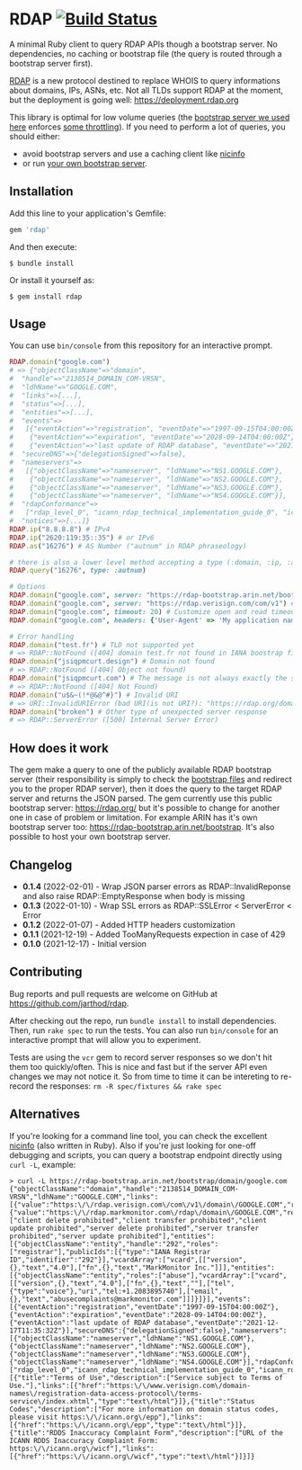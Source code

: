 # RDAP [![Build Status](https://app.travis-ci.com/jarthod/rdap.svg?branch=master)](https://app.travis-ci.com/github/jarthod/rdap)

A minimal Ruby client to query RDAP APIs though a bootstrap server.
No dependencies, no caching or bootstrap file (the query is routed through a bootstrap server first).

[RDAP](https://en.wikipedia.org/wiki/Registration_Data_Access_Protocol) is a new protocol destined to replace WHOIS to query informations about domains, IPs, ASNs, etc.
Not all TLDs support RDAP at the moment, but the deployment is going well: https://deployment.rdap.org

This library is optimal for low volume queries (the [bootstrap server we used here](https://about.rdap.org/) enforces [some throttling](https://about.rdap.org/#rate-limits)).
If you need to perform a lot of queries, you should either:
- avoid bootstrap servers and use a caching client like [nicinfo](https://github.com/arineng/nicinfo)
- or run [your own bootstrap server](https://github.com/arineng/rdap_bootstrap_server).

## Installation

Add this line to your application's Gemfile:

```ruby
gem 'rdap'
```

And then execute:

    $ bundle install

Or install it yourself as:

    $ gem install rdap

## Usage

You can use `bin/console` from this repository for an interactive prompt.

```ruby
RDAP.domain("google.com")
# => {"objectClassName"=>"domain",
#  "handle"=>"2138514_DOMAIN_COM-VRSN",
#  "ldhName"=>"GOOGLE.COM",
#  "links"=>[...],
#  "status"=>[...],
#  "entities"=>[...],
#  "events"=>
#   [{"eventAction"=>"registration", "eventDate"=>"1997-09-15T04:00:00Z"},
#    {"eventAction"=>"expiration", "eventDate"=>"2028-09-14T04:00:00Z"},
#    {"eventAction"=>"last update of RDAP database", "eventDate"=>"2021-12-17T11:35:32Z"}],
#  "secureDNS"=>{"delegationSigned"=>false},
#  "nameservers"=>
#   [{"objectClassName"=>"nameserver", "ldhName"=>"NS1.GOOGLE.COM"},
#    {"objectClassName"=>"nameserver", "ldhName"=>"NS2.GOOGLE.COM"},
#    {"objectClassName"=>"nameserver", "ldhName"=>"NS3.GOOGLE.COM"},
#    {"objectClassName"=>"nameserver", "ldhName"=>"NS4.GOOGLE.COM"}],
#  "rdapConformance"=>
#   ["rdap_level_0", "icann_rdap_technical_implementation_guide_0", "icann_rdap_response_profile_0"],
#  "notices"=>[...]}
RDAP.ip("8.8.8.8") # IPv4
RDAP.ip("2620:119:35::35") # or IPv6
RDAP.as("16276") # AS Number ("autnum" in RDAP phraseology)

# there is also a lower level method accepting a type (:domain, :ip, :autnum) if needed
RDAP.query("16276", type: :autnum)

# Options
RDAP.domain("google.com", server: "https://rdap-bootstrap.arin.net/bootstrap") # Specify an alternative bootstrap server
RDAP.domain("google.com", server: "https://rdap.verisign.com/com/v1") # Or directly the target RDAP server if you know it
RDAP.domain("google.com", timeout: 20) # Customize open and read timeouts (default = 5 sec each)
RDAP.domain("google.com", headers: {'User-Agent' => 'My application name'}) # Override some HTTP request headers. Default headers are in RDAP::HEADERS

# Error handling
RDAP.domain("test.fr") # TLD not supported yet
# => RDAP::NotFound ([404] domain test.fr not found in IANA boostrap file)
RDAP.domain("jsiqpmcurt.design") # Domain not found
# => RDAP::NotFound ([404] Object not found)
RDAP.domain("jsiqpmcurt.com") # The message is not always exactly the same
# => RDAP::NotFound ([404] Not Found)
RDAP.domain("u$&~(!*@&@^#}") # Invalid URI
# => URI::InvalidURIError (bad URI(is not URI?): "https://rdap.org/domain/u$&~(!*@&@^#}")
RDAP.domain("broken") # Other type of unexpected server response
# => RDAP::ServerError ([500] Internal Server Error)
```

## How does it work

The gem make a query to one of the publicly available RDAP bootstrap server (their responsibility is simply to check the [bootstrap files](https://data.iana.org/rdap/dns.json) and redirect you to the proper RDAP server), then it does the query to the target RDAP server and returns the JSON parsed. The gem currently use this public bootstrap server: https://rdap.org/ but it's possible to change for another one in case of problem or limitation. For example ARIN has it's own bootstrap server too: https://rdap-bootstrap.arin.net/bootstrap. It's also possible to host your own bootstrap server.

## Changelog

- **0.1.4** (2022-02-01) - Wrap JSON parser errors as RDAP::InvalidReponse and also raise RDAP::EmptyResponse when body is missing
- **0.1.3** (2022-01-10) - Wrap SSL errors as RDAP::SSLError < ServerError < Error
- **0.1.2** (2022-01-07) - Added HTTP headers customization
- **0.1.1** (2021-12-19) - Added TooManyRequests expection in case of 429
- **0.1.0** (2021-12-17) - Initial version

## Contributing

Bug reports and pull requests are welcome on GitHub at https://github.com/jarthod/rdap.

After checking out the repo, run `bundle install` to install dependencies. Then, run `rake spec` to run the tests. You can also run `bin/console` for an interactive prompt that will allow you to experiment.

Tests are using the `vcr` gem to record server responses so we don't hit them too quickly/often. This is nice and fast but if the server API even changes we may not notice it. So from time to time it can be intereting to re-record the responses: `rm -R spec/fixtures && rake spec`

## Alternatives

If you're looking for a command line tool, you can check the excellent [nicinfo](https://github.com/arineng/nicinfo) (also written in Ruby).
Also if you're just looking for one-off debugging and scripts, you can query a bootstrap endpoint directly using `curl -L`, example:

```
> curl -L https://rdap-bootstrap.arin.net/bootstrap/domain/google.com
{"objectClassName":"domain","handle":"2138514_DOMAIN_COM-VRSN","ldhName":"GOOGLE.COM","links":[{"value":"https:\/\/rdap.verisign.com\/com\/v1\/domain\/GOOGLE.COM","rel":"self","href":"https:\/\/rdap.verisign.com\/com\/v1\/domain\/GOOGLE.COM","type":"application\/rdap+json"},{"value":"https:\/\/rdap.markmonitor.com\/rdap\/domain\/GOOGLE.COM","rel":"related","href":"https:\/\/rdap.markmonitor.com\/rdap\/domain\/GOOGLE.COM","type":"application\/rdap+json"}],"status":["client delete prohibited","client transfer prohibited","client update prohibited","server delete prohibited","server transfer prohibited","server update prohibited"],"entities":[{"objectClassName":"entity","handle":"292","roles":["registrar"],"publicIds":[{"type":"IANA Registrar ID","identifier":"292"}],"vcardArray":["vcard",[["version",{},"text","4.0"],["fn",{},"text","MarkMonitor Inc."]]],"entities":[{"objectClassName":"entity","roles":["abuse"],"vcardArray":["vcard",[["version",{},"text","4.0"],["fn",{},"text",""],["tel",{"type":"voice"},"uri","tel:+1.2083895740"],["email",{},"text","abusecomplaints@markmonitor.com"]]]}]}],"events":[{"eventAction":"registration","eventDate":"1997-09-15T04:00:00Z"},{"eventAction":"expiration","eventDate":"2028-09-14T04:00:00Z"},{"eventAction":"last update of RDAP database","eventDate":"2021-12-17T11:35:32Z"}],"secureDNS":{"delegationSigned":false},"nameservers":[{"objectClassName":"nameserver","ldhName":"NS1.GOOGLE.COM"},{"objectClassName":"nameserver","ldhName":"NS2.GOOGLE.COM"},{"objectClassName":"nameserver","ldhName":"NS3.GOOGLE.COM"},{"objectClassName":"nameserver","ldhName":"NS4.GOOGLE.COM"}],"rdapConformance":["rdap_level_0","icann_rdap_technical_implementation_guide_0","icann_rdap_response_profile_0"],"notices":[{"title":"Terms of Use","description":["Service subject to Terms of Use."],"links":[{"href":"https:\/\/www.verisign.com\/domain-names\/registration-data-access-protocol\/terms-service\/index.xhtml","type":"text\/html"}]},{"title":"Status Codes","description":["For more information on domain status codes, please visit https:\/\/icann.org\/epp"],"links":[{"href":"https:\/\/icann.org\/epp","type":"text\/html"}]},{"title":"RDDS Inaccuracy Complaint Form","description":["URL of the ICANN RDDS Inaccuracy Complaint Form: https:\/\/icann.org\/wicf"],"links":[{"href":"https:\/\/icann.org\/wicf","type":"text\/html"}]}]}
```